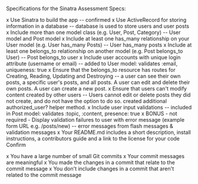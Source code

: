 Specifications for the Sinatra Assessment
Specs:

 x Use Sinatra to build the app -- confirmed
 x Use ActiveRecord for storing information in a database -- database is used to store users and user posts
 x Include more than one model class (e.g. User, Post, Category) -- User model and Post model
 x Include at least one has_many relationship on your User model (e.g. User has_many Posts) -- User has_many posts
 x Include at least one belongs_to relationship on another model (e.g. Post belongs_to User) -- Post belongs_to user
 x Include user accounts with unique login attribute (username or email) -- added to User model: validates :email, uniqueness: true
 x Ensure that the belongs_to resource has routes for Creating, Reading, Updating and Destroying -- a user can see their own posts, a specific user's posts, and all posts. A user can edit and delete their own posts. A user can create a new post.
 x Ensure that users can't modify content created by other users -- Users cannot edit or delete posts they did not create, and do not have the option to do so. created additional authorized_user? helper method.
 x Include user input validations -- included in Post model: validates :topic, :content, presence: true
 x BONUS - not required - Display validation failures to user with error message (example form URL e.g. /posts/new) -- error messages from flash messages & validation messages
 x Your README.md includes a short description, install instructions, a contributors guide and a link to the license for your code
Confirm

 x You have a large number of small Git commits
 x Your commit messages are meaningful
 x You made the changes in a commit that relate to the commit message
 x You don't include changes in a commit that aren't related to the commit message